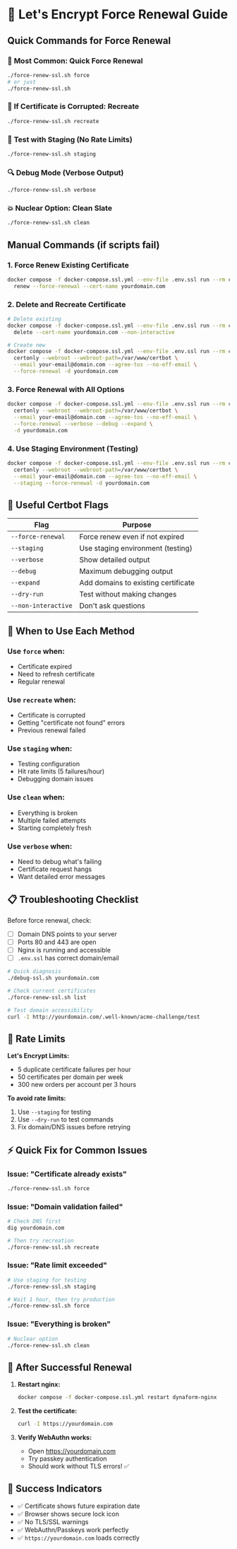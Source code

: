 # 🔄 Let's Encrypt Force Renewal Guide

## Quick Commands for Force Renewal

### 🚀 **Most Common: Quick Force Renewal**
```bash
./force-renew-ssl.sh force
# or just
./force-renew-ssl.sh
```

### 🧹 **If Certificate is Corrupted: Recreate**
```bash
./force-renew-ssl.sh recreate
```

### 🧪 **Test with Staging (No Rate Limits)**
```bash
./force-renew-ssl.sh staging
```

### 🔍 **Debug Mode (Verbose Output)**
```bash
./force-renew-ssl.sh verbose
```

### 💥 **Nuclear Option: Clean Slate**
```bash
./force-renew-ssl.sh clean
```

## Manual Commands (if scripts fail)

### 1. **Force Renew Existing Certificate**
```bash
docker compose -f docker-compose.ssl.yml --env-file .env.ssl run --rm certbot \
  renew --force-renewal --cert-name yourdomain.com
```

### 2. **Delete and Recreate Certificate**
```bash
# Delete existing
docker compose -f docker-compose.ssl.yml --env-file .env.ssl run --rm certbot \
  delete --cert-name yourdomain.com --non-interactive

# Create new
docker compose -f docker-compose.ssl.yml --env-file .env.ssl run --rm certbot \
  certonly --webroot --webroot-path=/var/www/certbot \
  --email your-email@domain.com --agree-tos --no-eff-email \
  --force-renewal -d yourdomain.com
```

### 3. **Force Renewal with All Options**
```bash
docker compose -f docker-compose.ssl.yml --env-file .env.ssl run --rm certbot \
  certonly --webroot --webroot-path=/var/www/certbot \
  --email your-email@domain.com --agree-tos --no-eff-email \
  --force-renewal --verbose --debug --expand \
  -d yourdomain.com
```

### 4. **Use Staging Environment (Testing)**
```bash
docker compose -f docker-compose.ssl.yml --env-file .env.ssl run --rm certbot \
  certonly --webroot --webroot-path=/var/www/certbot \
  --email your-email@domain.com --agree-tos --no-eff-email \
  --staging --force-renewal -d yourdomain.com
```

## 🔧 Useful Certbot Flags

| Flag | Purpose |
|------|---------|
| `--force-renewal` | Force renew even if not expired |
| `--staging` | Use staging environment (testing) |
| `--verbose` | Show detailed output |
| `--debug` | Maximum debugging output |
| `--expand` | Add domains to existing certificate |
| `--dry-run` | Test without making changes |
| `--non-interactive` | Don't ask questions |

## 🚨 When to Use Each Method

### **Use `force` when:**
- Certificate expired
- Need to refresh certificate
- Regular renewal

### **Use `recreate` when:**
- Certificate is corrupted
- Getting "certificate not found" errors
- Previous renewal failed

### **Use `staging` when:**
- Testing configuration
- Hit rate limits (5 failures/hour)
- Debugging domain issues

### **Use `clean` when:**
- Everything is broken
- Multiple failed attempts
- Starting completely fresh

### **Use `verbose` when:**
- Need to debug what's failing
- Certificate request hangs
- Want detailed error messages

## 📋 Troubleshooting Checklist

Before force renewal, check:
- [ ] Domain DNS points to your server
- [ ] Ports 80 and 443 are open
- [ ] Nginx is running and accessible
- [ ] `.env.ssl` has correct domain/email

```bash
# Quick diagnosis
./debug-ssl.sh yourdomain.com

# Check current certificates
./force-renew-ssl.sh list

# Test domain accessibility
curl -I http://yourdomain.com/.well-known/acme-challenge/test
```

## 🎯 Rate Limits

**Let's Encrypt Limits:**
- 5 duplicate certificate failures per hour
- 50 certificates per domain per week
- 300 new orders per account per 3 hours

**To avoid rate limits:**
1. Use `--staging` for testing
2. Use `--dry-run` to test commands
3. Fix domain/DNS issues before retrying

## ⚡ Quick Fix for Common Issues

### Issue: "Certificate already exists"
```bash
./force-renew-ssl.sh force
```

### Issue: "Domain validation failed"  
```bash
# Check DNS first
dig yourdomain.com

# Then try recreation
./force-renew-ssl.sh recreate
```

### Issue: "Rate limit exceeded"
```bash
# Use staging for testing
./force-renew-ssl.sh staging

# Wait 1 hour, then try production
./force-renew-ssl.sh force
```

### Issue: "Everything is broken"
```bash
# Nuclear option
./force-renew-ssl.sh clean
```

## 🔄 After Successful Renewal

1. **Restart nginx:**
   ```bash
   docker compose -f docker-compose.ssl.yml restart dynaform-nginx
   ```

2. **Test the certificate:**
   ```bash
   curl -I https://yourdomain.com
   ```

3. **Verify WebAuthn works:**
   - Open https://yourdomain.com
   - Try passkey authentication
   - Should work without TLS errors! ✅

## 🎉 Success Indicators

- ✅ Certificate shows future expiration date
- ✅ Browser shows secure lock icon
- ✅ No TLS/SSL warnings
- ✅ WebAuthn/Passkeys work perfectly
- ✅ `https://yourdomain.com` loads correctly
